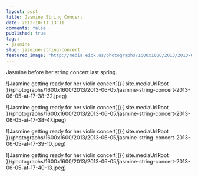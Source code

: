 ```yaml
---
layout: post
title: Jasmine String Concert
date: 2013-10-11 13:11
comments: false
published: true
tags:
- jasmine
slug: jasmine-string-concert
featured_image: "http://media.eick.us/photographs/1600x1600/2013/2013-06-05/jasmine-string-concert-2013-06-05-at-17-38-32.jpeg"
---
```

Jasmine before her string concert last spring.

![Jasmine getting ready for her violin concert]({{ site.mediaUrlRoot }}/photographs/1600x1600/2013/2013-06-05/jasmine-string-concert-2013-06-05-at-17-38-32.jpeg)

![Jasmine getting ready for her violin concert]({{ site.mediaUrlRoot }}/photographs/1600x1600/2013/2013-06-05/jasmine-string-concert-2013-06-05-at-17-38-47.jpeg)

![Jasmine getting ready for her violin concert]({{ site.mediaUrlRoot }}/photographs/1600x1600/2013/2013-06-05/jasmine-string-concert-2013-06-05-at-17-39-10.jpeg)

![Jasmine getting ready for her violin concert]({{ site.mediaUrlRoot }}/photographs/1600x1600/2013/2013-06-05/jasmine-string-concert-2013-06-05-at-17-40-13.jpeg)
